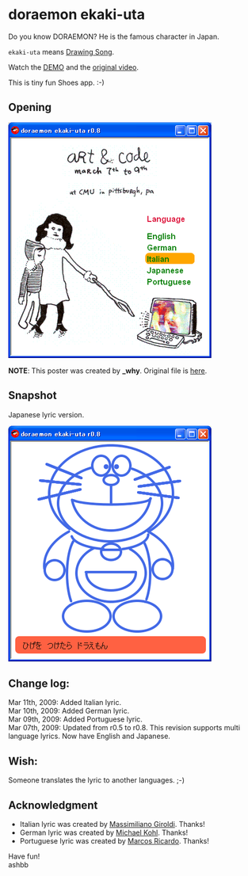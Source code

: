 doraemon ekaki-uta
==================
Do you know DORAEMON? He is the famous character in Japan.

`ekaki-uta` means [Drawing Song](http://en.wikipedia.org/wiki/Oekaki#Ekaki_no_Uta_-_Drawing_Songs).

Watch the [DEMO](http://www.rin-shun.com/rubylearning/shoes/doraemon_ekaki-uta.swf.html) and the [original video](http://www.dailymotion.com/video/x135u4_doraemonekaki-uta_fun).

This is tiny fun Shoes app. :-)

Opening
-------
![doraemon_ekaki-uta-opening.png](http://github.com/ashbb/doraemon_ekaki-uta/raw/master/imgs/doraemon_ekaki-uta-opening.png)


**NOTE**: This poster was created by **\_why**. Original file is [here](http://hackety.org/2009/02/05/theFundamentalLittleHackersSummit.html).

Snapshot
--------
Japanese lyric version.

![doraemon_ekaki-uta-japanese.png](http://github.com/ashbb/doraemon_ekaki-uta/raw/master/imgs/doraemon_ekaki-uta-japanese.png)


Change log:
-----------
Mar 11th, 2009: Added Italian lyric. <br>
Mar 10th, 2009: Added German lyric. <br>
Mar 09th, 2009: Added Portuguese lyric. <br>
Mar 07th, 2009: Updated from r0.5 to r0.8. This revision supports multi language lyrics. Now have English and Japanese.

Wish:
-----
Someone translates the lyric to another languages. ;-)

Acknowledgment
--------------
- Italian lyric was created by [Massimiliano Giroldi](http://github.com/maxdevel). Thanks!
- German lyric was created by [Michael Kohl](http://citizen428.net/). Thanks!
- Portuguese lyric was created by [Marcos Ricardo](http://www.marcric.com/). Thanks!

Have fun! <br>
ashbb
